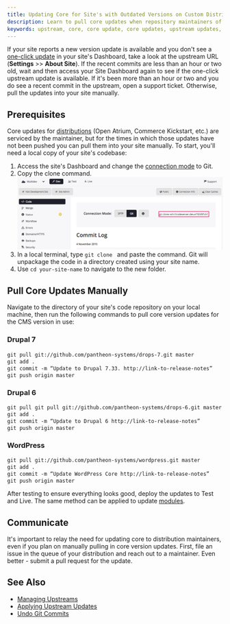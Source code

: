 ```yaml
---
title: Updating Core for Site's with Outdated Versions on Custom Distributions
description: Learn to pull core updates when repository maintainers of alternate distributions are too slow.
keywords: upstream, core, core update, core updates, upstream updates, manually pull updates, manually update, manually update upstream, pull upstream updates, pull core updates
---
```

If your site reports a new version update is available and you don't see a [one-click update](/docs/articles/sites/code/applying-upstream-updates/#apply-a-core-update) in your site's Dashboard, take a look at the upstream URL (**Settings** >> **About Site**). If the recent commits are less than an hour or two old, wait and then access your Site Dashboard again to see if the one-click upstream update is available. If it's been more than an hour or two and you do see a recent commit in the upstream, open a support ticket. Otherwise, pull the updates into your site manually.


## Prerequisites
Core updates for [distributions](https://www.drupal.org/documentation/build/distributions) (Open Atrium, Commerce Kickstart, etc.) are serviced by the maintainer, but for the times in which those updates have not been pushed you can pull them into your site manually. To start, you'll need a local copy of your site's codebase:

1. Access the site's Dashboard and change the [connection mode](/docs/articles/getting-started/#interact-with-your-code) to Git.
2. Copy the clone command.
 ![Git clone](/source/docs/assets/images/git_string.png)
3. In a local terminal, type `git clone ` and paste the command. Git will unpackage the code in a directory created using your site name.
4. Use `cd your-site-name` to navigate to the new folder.


## Pull Core Updates Manually
Navigate to the directory of your site's code repository on your local machine, then run the following commands to pull core version updates for the CMS version in use:

### Drupal 7
```
git pull git://github.com/pantheon-systems/drops-7.git master
git add .
git commit -m “Update to Drupal 7.33. http://link-to-release-notes”
git push origin master
```
### Drupal 6
```
git pull git pull git://github.com/pantheon-systems/drops-6.git master
git add .
git commit -m “Update to Drupal 6 http://link-to-release-notes”
git push origin master
```
### WordPress
```
git pull git://github.com/pantheon-systems/wordpress.git master
git add .
git commit -m “Update WordPress Core http://link-to-release-notes”
git push origin master
```
After testing to ensure everything looks good, deploy the updates to Test and Live. The same method can be applied to update [modules](https://www.drupal.org/node/1974964).

## Communicate
It's important to relay the need for updating core to distribution maintainers, even if you plan on manually pulling in core version updates. First, file an issue in the queue of your distribution and reach out to a maintainer. Even better - submit a pull request for the update.

## See Also
- [Managing Upstreams](/docs/articles/organizations/managing-upstreams/)
- [Applying Upstream Updates](/docs/articles/sites/code/applying-upstream-updates)
- [Undo Git Commits](/docs/articles/sites/code/applying-upstream-updates)
